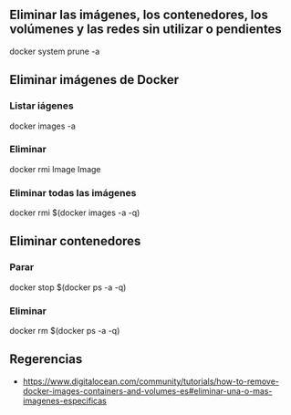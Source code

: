## Eliminar las imágenes, los contenedores, los volúmenes y las redes sin utilizar o pendientes

docker system prune -a

## Eliminar imágenes de Docker

### Listar iágenes

docker images -a

### Eliminar

docker rmi Image Image

### Eliminar todas las imágenes

docker rmi $(docker images -a -q)

## Eliminar contenedores

### Parar

docker stop $(docker ps -a -q)

### Eliminar

docker rm $(docker ps -a -q)


## Regerencias

- https://www.digitalocean.com/community/tutorials/how-to-remove-docker-images-containers-and-volumes-es#eliminar-una-o-mas-imagenes-especificas


